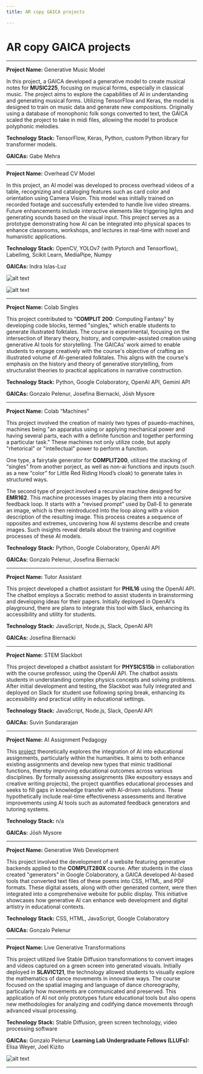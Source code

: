 ```yaml
---
title: AR copy GAICA projects

---
```


# AR copy GAICA projects

---

**Project Name:**  Generative Music Model

In this project, a GAICA developed a generative model to create musical notes for **MUSIC225**, focusing on musical forms, especially in classical music. The project aims to explore the capabilities of AI in understanding and generating musical forms. Utilizing TensorFlow and Keras, the model is designed to train on music data and generate new compositions. Originally using a database of monophonic folk songs converted to text, the GAICA scaled the project to take in midi files, allowing the model to produce polyphonic melodies. 

**Technology Stack:** TensorFlow, Keras, Python, custom Python library for transformer models.

**GAICAs:** Gabe Mehra

---

**Project Name:** Overhead CV Model

In this project, an AI model was developed to process overhead videos of a table, recognizing and cataloging features such as card color and orientation using Camera Vision. This model was initially trained on recorded footage and successfully extended to handle live video streams. Future enhancements include interactive elements like triggering lights and generating sounds based on the visual input. This project serves as a prototype demonstrating how AI can be integrated into physical spaces to enhance classrooms, workshops, and lectures in real-time with novel and humanistic applications.

**Technology Stack:** OpenCV, YOLOv7 (with Pytorch and Tensorflow), LabelImg, Scikit Learn, MediaPipe, Numpy

**GAICAs:** Indra Islas-Luz

![alt text](https://files.slack.com/files-pri/T0HTW3H0V-F06UZG6H5M1/example1_processed.gif?pub_secret=1d8969c0c9)

![alt text](https://files.slack.com/files-pri/T0HTW3H0V-F0711E903MX/hand1_processed_video.gif?pub_secret=817375d233)

---

**Project Name:** Colab Singles

This project contributed to "**COMPLIT 200**: Computing Fantasy" by developing code blocks, termed "singles," which enable students to generate illustrated folktales. The course is experimental, focusing on the intersection of literary theory, history, and computer-assisted creation using generative AI tools for storytelling. The GAICAs’ work aimed to enable students to engage creatively with the course's objective of crafting an illustrated volume of AI-generated folktales. This aligns with the course's emphasis on the history and theory of generative storytelling, from structuralist theories to practical applications in narrative construction.

**Technology Stack:** Python, Google Colaboratory, OpenAI API, Gemini API

**GAICAs:** Gonzalo Pelenur, Josefina Biernacki, Jōsh Mysore

---

**Project Name:** Colab “Machines”

This project involved the creation of mainly two types of psuedo-machines, machines being "an apparatus using or applying mechanical power and having several parts, each with a definite function and together performing a particular task." These machines not only utilize code, but apply "rhetorical" or "intellectual" power to perform a function. 

One type, a fairytale generator for **COMPLIT200**, utilized the stacking of “singles” from another porject, as well as non-ai functions and inputs (such as a new “color” for Little Red Riding Hood’s cloak) to generate tales in structured ways. 

The second type of project involved a recursive machine designed for **EMR162**. This machine processes images by placing them into a recursive feedback loop. It starts with a "revised prompt" used by Dall-E to generate an image, which is then reintroduced into the loop along with a vision description of the resulting image. This process creates a sequence of opposites and extremes, uncovering how AI systems describe and create images. Such insights reveal details about the training and cognitive processes of these AI models.

**Technology Stack:** Python, Google Colaboratory, OpenAI API

**GAICAs:** Gonzalo Pelenur, Josefina Biernacki

---

**Project Name:** Tutor Assistant

This project developed a chatbot assistant for **PHIL16** using the OpenAI API. The chatbot employs a Socratic method to assist students in brainstorming and developing ideas for their papers. Initially deployed in OpenAI's playground, there are plans to integrate this tool with Slack, enhancing its accessibility and utility for students.

**Technology Stack:** JavaScript, Node.js, Slack, OpenAI API

**GAICAs:** Josefina Biernacki

---

**Project Name:** STEM Slackbot

This project developed a chatbot assistant for **PHYSICS15b** in collaboration with the course professor, using the OpenAI API. The chatbot assists students in understanding complex physics concepts and solving problems. After initial development and testing, the Slackbot was fully integrated and deployed on Slack for student use following spring break, enhancing its accessibility and practical utility in educational settings.

**Technology Stack:** JavaScript, Node.js, Slack, OpenAI API

**GAICAs:** Suvin Sundararajan

---

**Project Name:** AI Assignment Pedagogy

This [project](https://hackmd.io/@ll-23-24/rkb6gwJkC/%2FDA1U2pI6S4-mpFL8fDQdwQ) theoretically explores the integration of AI into educational assignments, particularly within the humanities. It aims to both enhance existing assignments and develop new types that mimic traditional functions, thereby improving educational outcomes across various disciplines. By formally assessing assignments (like expository essays and creative writing projects), the project quantifies educational processes and seeks to fill gaps in knowledge transfer with AI-driven solutions. These hypothetically include real-time effectiveness assessments and iterative improvements using AI tools such as automated feedback generators and tutoring systems.

**Technology Stack:** n/a

**GAICAs:** Jōsh Mysore

---

**Project Name:** Generative Web Development

This project involved the development of a website featuring generative backends applied to the **COMPLIT280X** course. After students in the class created "generators" in Google Colaboratory, a GAICA developed AI-based tools that converted text files of these poems into CSS, HTML, and PDF formats. These digital assets, along with other generated content, were then integrated into a comprehensive website for public display. This initiative showcases how generative AI can enhance web development and digital artistry in educational contexts.

**Technology Stack:** CSS, HTML, JavaScript, Google Colaboratory

**GAICAs:** Gonzalo Pelenur

---

**Project Name:** Live Generative Transformations

This project utilized live Stable Diffusion transformations to convert images and videos captured on a green screen into generated visuals. Initially deployed in **SLAVIC121**, the technology allowed students to visually explore the mathematics of dance movements in innovative ways. The course focused on the spatial imaging and language of dance choreography, particularly how movements are communicated and preserved. This application of AI not only prototypes future educational tools but also opens new methodologies for analyzing and codifying dance movements through advanced visual processing.

**Technology Stack:** Stable Diffusion, green screen technology, video processing software

**GAICAs:** Gonzalo Pelenur
**Learning Lab Undergraduate Fellows (LLUFs):** Elisa Weyer, Joel Kizito

![alt text](https://files.slack.com/files-pri/T0HTW3H0V-F0709SCPC9W/screen_recording_apr_18__3_.gif?pub_secret=d164c0515a)

---
